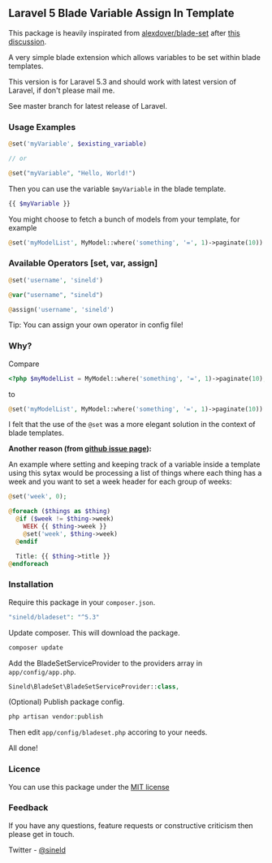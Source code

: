 ## Laravel 5 Blade Variable Assign In Template

This package is heavily inspirated from [alexdover/blade-set](https://github.com/alexdover/blade-set) after [this discussion](https://github.com/laravel/framework/issues/4778).

A very simple blade extension which allows variables to be set within blade templates.

This version is for Laravel 5.3 and should work with latest version of Laravel, if don't please mail me.

See master branch for latest release of Laravel.

### Usage Examples

```php
@set('myVariable', $existing_variable)

// or

@set("myVariable", "Hello, World!")
```

Then you can use the variable `$myVariable` in the blade template.

```php
{{ $myVariable }}
```

You might choose to fetch a bunch of models from your template, for example

```php
@set('myModelList', MyModel::where('something', '=', 1)->paginate(10))
```

### Available Operators [set, var, assign]

```php
@set('username', 'sineld')

@var("username", "sineld")

@assign('username', 'sineld')
```

Tip: You can assign your own operator in config file!

### Why?

Compare

```php
<?php $myModelList = MyModel::where('something', '=', 1)->paginate(10); ?>
```

to

```php
@set('myModelList', MyModel::where('something', '=', 1)->paginate(10))
```

I felt that the use of the `@set` was a more elegant solution in the context of blade templates.

**Another reason (from [github issue page](https://github.com/laravel/framework/issues/4778#issuecomment-126774099)):**

An example where setting and keeping track of a variable inside a template using this sytax would be processing a list of things where each thing has a week and you want to set a week header for each group of weeks:

```php
@set('week', 0);

@foreach ($things as $thing)
  @if ($week != $thing->week)
    WEEK {{ $thing->week }}
    @set('week', $thing->week)
  @endif

  Title: {{ $thing->title }}
@endforeach
```

### Installation

Require this package in your `composer.json`.

```php
"sineld/bladeset": "^5.3"
```

Update composer. This will download the package.

```php
composer update
```

Add the BladeSetServiceProvider to the providers array in `app/config/app.php`.

```php
Sineld\BladeSet\BladeSetServiceProvider::class,
```

(Optional) Publish package config.

```php
php artisan vendor:publish
```

Then edit `app/config/bladeset.php` accoring to your needs.


All done!

### Licence
 
You can use this package under the [MIT license](http://opensource.org/licenses/MIT)

### Feedback

If you have any questions, feature requests or constructive criticism then please get in touch.

Twitter - [@sineld](http://twitter.com/sineld)
